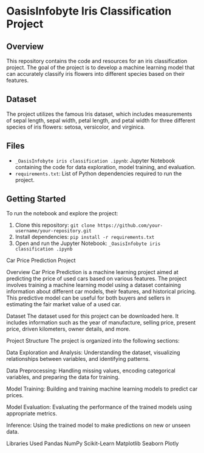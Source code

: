 # OasisInfobyte Iris Classification Project

## Overview

This repository contains the code and resources for an iris classification project. The goal of the project is to develop a machine learning model that can accurately classify iris flowers into different species based on their features.

## Dataset

The project utilizes the famous Iris dataset, which includes measurements of sepal length, sepal width, petal length, and petal width for three different species of iris flowers: setosa, versicolor, and virginica.

## Files

- `_OasisInfobyte iris classification .ipynb`: Jupyter Notebook containing the code for data exploration, model training, and evaluation.
- `requirements.txt`: List of Python dependencies required to run the project.

## Getting Started

To run the notebook and explore the project:

1. Clone this repository: `git clone https://github.com/your-username/your-repository.git`
2. Install dependencies: `pip install -r requirements.txt`
3. Open and run the Jupyter Notebook: `_OasisInfobyte iris classification .ipynb`

Car Price Prediction Project

Overview
Car Price Prediction is a machine learning project aimed at predicting the price of used cars based on various features. The project involves training a machine learning model using a dataset containing information about different car models, their features, and historical pricing. This predictive model can be useful for both buyers and sellers in estimating the fair market value of a used car.

Dataset
The dataset used for this project can be downloaded here. It includes information such as the year of manufacture, selling price, present price, driven kilometers, owner details, and more.

Project Structure
The project is organized into the following sections:

Data Exploration and Analysis: Understanding the dataset, visualizing relationships between variables, and identifying patterns.

Data Preprocessing: Handling missing values, encoding categorical variables, and preparing the data for training.

Model Training: Building and training machine learning models to predict car prices.

Model Evaluation: Evaluating the performance of the trained models using appropriate metrics.

Inference: Using the trained model to make predictions on new or unseen data.

Libraries Used
Pandas
NumPy
Scikit-Learn
Matplotlib
Seaborn
Plotly
